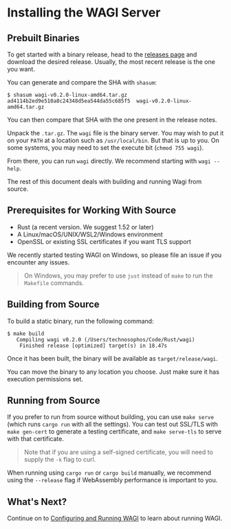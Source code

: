 # Installing the WAGI Server

## Prebuilt Binaries

To get started with a binary release, head to the [releases page](https://github.com/deislabs/wagi/releases)
and download the desired release. Usually, the most recent release is the one you want.

You can generate and compare the SHA with `shasum`:

```console
$ shasum wagi-v0.2.0-linux-amd64.tar.gz
ad4114b2ed9e510a8c24348d5ea544da55c685f5  wagi-v0.2.0-linux-amd64.tar.gz
```

You can then compare that SHA with the one present in the release notes.

Unpack the `.tar.gz`. The `wagi` file is the binary server.
You may wish to put it on your `PATH` at a location such as `/usr/local/bin`.
But that is up to you.
On some systems, you may need to set the execute bit (`chmod 755 wagi`).

From there, you can run `wagi` directly. We recommend starting with `wagi --help`.

The rest of this document deals with building and running Wagi from source.

## Prerequisites for Working With Source

- Rust (a recent version. We suggest 1.52 or later)
- A Linux/macOS/UNIX/WSL2/Windows environment
- OpenSSL or existing SSL certificates if you want TLS support

We recently started testing WAGI on Windows, so please file an issue if you 
encounter any issues.

> On Windows, you may prefer to use `just` instead of `make` to run the `Makefile` commands.

## Building from Source

To build a static binary, run the following command:

```console
$ make build
   Compiling wagi v0.2.0 (/Users/technosophos/Code/Rust/wagi)
    Finished release [optimized] target(s) in 18.47s
```

Once it has been built, the binary will be available as `target/release/wagi`.

You can move the binary to any location you choose. Just make sure it has execution permissions set.

## Running from Source

If you prefer to run from source without building, you can use `make serve` (which runs `cargo run` with all the settings).
You can test out SSL/TLS with `make gen-cert` to generate a testing certificate, and `make serve-tls` to serve with that certificate.

> Note that if you are using a self-signed certificate, you will need to supply the `-k` flag to curl.

When running using `cargo run` or `cargo build` manually, we recommend using the `--release` flag if WebAssembly performance is important to you.

## What's Next?

Continue on to [Configuring and Running WAGI](configuring_and_running.md) to learn about running WAGI.
